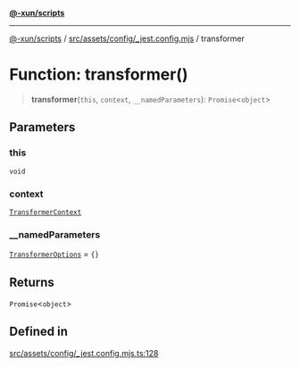 [**@-xun/scripts**](../../../../../README.md)

***

[@-xun/scripts](../../../../../README.md) / [src/assets/config/\_jest.config.mjs](../README.md) / transformer

# Function: transformer()

> **transformer**(`this`, `context`, `__namedParameters`): `Promise`\<`object`\>

## Parameters

### this

`void`

### context

[`TransformerContext`](../../../type-aliases/TransformerContext.md)

### \_\_namedParameters

[`TransformerOptions`](../../../type-aliases/TransformerOptions.md) = `{}`

## Returns

`Promise`\<`object`\>

## Defined in

[src/assets/config/\_jest.config.mjs.ts:128](https://github.com/Xunnamius/xscripts/blob/395ccb9751d5eb5067af3fe099bacae7d9b7a116/src/assets/config/_jest.config.mjs.ts#L128)
